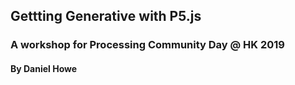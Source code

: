 ## Gettting Generative with P5.js
### A workshop for Processing Community Day @ HK 2019
#### By Daniel Howe
